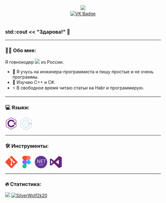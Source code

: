 <div id="header" align="center">
  <img src="https://sun9-53.userapi.com/impg/C0EWPera7YjYChPnyFeT490xbteFxAETX9PaCQ/3HsGJkfPZLA.jpg?size=1080x1080&quality=95&sign=9451766eae4c5109b86b7a7ada611665&type=album" width="100"/>
</div>

<div id="badges" align="center">
  <a href="https://vk.com/syn_maminoj_podrygi">
    <img src="https://img.shields.io/badge/VK-blue?style=for-the-badge&logo=vk&logoColor=white" alt="VK Badge"/>
  </a>
</div>

<div align="center">
  <img src="https://komarev.com/ghpvc/?username=SilverWolf2k20&style=flat-square&color=blue" alt=""/>
</div>

### std::cout << "Здарова!" 👋

---

### :man_technologist: Обо мне:

Я говнокодер <img src="https://media.giphy.com/media/WUlplcMpOCEmTGBtBW/giphy.gif" width="30"> из России.
- :telescope: Я учусь на инжинера-программиста и пишу простые и не очень программы.
- :seedling: Изучаю C++ и C#.
- :zap: В свободное время читаю статьи на Habr и программирую.

---

### 💻 Языки:

<!-- https://github.com/devicons/devicon/tree/master/icons -->

<div>
  <img src="https://github.com/devicons/devicon/blob/master/icons/csharp/csharp-line.svg" title="C#" alt="C#" width="40" height="40"/>&nbsp;
  <img src="https://github.com/devicons/devicon/blob/master/icons/cplusplus/cplusplus-line.svg" title="C++" alt="C++" width="40" height="40"/>&nbsp;
</div>

---

### 🛠 Инструменты:

<div>
  <img src="https://github.com/devicons/devicon/blob/master/icons/git/git-original.svg" title="git" alt="git" width="40" height="40"/>&nbsp
  <img src="https://github.com/devicons/devicon/blob/master/icons/figma/figma-original.svg" title="figma" alt="figma" width="40" height="40"/>&nbsp;
  <img src="https://github.com/devicons/devicon/blob/master/icons/dotnetcore/dotnetcore-original.svg" title="netcore" alt="netcore" width="40" height="40"/>&nbsp;
  <img src="https://github.com/devicons/devicon/blob/master/icons/visualstudio/visualstudio-plain.svg" title="visualstudio" alt="visualstudio" width="40" height="40"/>&nbsp;
</div>

---

### :fire: Статиcтика:

![](https://github-profile-summary-cards.vercel.app/api/cards/profile-details?username=SilverWolf2k20&theme=monokai)
[![SilverWolf2k20](https://github-readme-stats.vercel.app/api/top-langs/?username=SilverWolf2k20&layout=compact&theme=vision-friendly-dark)](https://github.com/anuraghazra/github-readme-stats)
